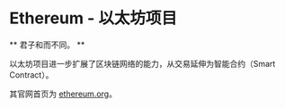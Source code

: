 # Ethereum - 以太坊项目

** 君子和而不同。 **

以太坊项目进一步扩展了区块链网络的能力，从交易延伸为智能合约（Smart Contract）。

其官网首页为 [ethereum.org](https://ethereum.org)。